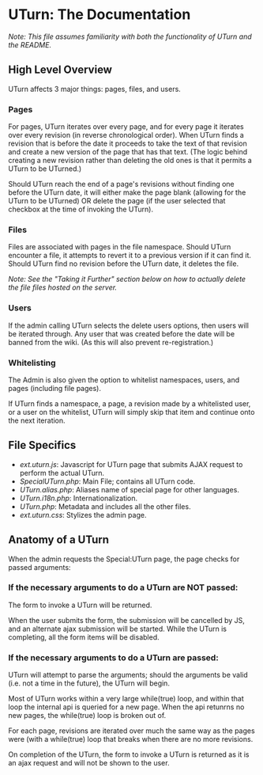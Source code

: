 # UTurn: The Documentation

*Note: This file assumes familiarity with both the functionality of UTurn and the README.*

## High Level Overview

UTurn affects 3 major things: pages, files, and users. 

### Pages

For pages, UTurn iterates over every page, and for every page it iterates over every revision (in reverse chronological order). When UTurn finds a revision that is before the date it proceeds to take the text of that revision and create a new version of the page that has that text. (The logic behind creating a new revision rather than deleting the old ones is that it permits a UTurn to be UTurned.)

Should UTurn reach the end of a page's revisions without finding one before the UTurn date, it will either make the page blank (allowing for the UTurn to be UTurned) OR delete the page (if the user selected that checkbox at the time of invoking the UTurn).

### Files

Files are associated with pages in the file namespace. Should UTurn encounter a file, it attempts to revert it to a previous version if it can find it. Should UTurn find no revision before the UTurn date, it deletes the file.

*Note: See the "Taking it Further" section below on how to actually delete the file files hosted on the server.*

### Users

If the admin calling UTurn selects the delete users options, then users will be iterated through. Any user that was created before the date will be banned from the wiki. (As this will also prevent re-registration.)

### Whitelisting

The Admin is also given the option to whitelist namespaces, users, and pages (including file pages). 

If UTurn finds a namespace, a page, a revision made by a whitelisted user, or a user on the whitelist, UTurn will simply skip that item and continue onto the next iteration.

## File Specifics

 * *ext.uturn.js*: Javascript for UTurn page that submits AJAX request to perform the actual UTurn.
 * *SpecialUTurn.php*: Main File; contains all UTurn code.
 * *UTurn.alias.php*: Aliases name of special page for other languages.
 * *UTurn.i18n.php*: Internationalization.
 * *UTurn.php*: Metadata and includes all the other files.
 * *ext.uturn.css*:  Stylizes the admin page.

## Anatomy of a UTurn 

When the admin requests the Special:UTurn page, the page checks for passed arguments:

### If the necessary arguments to do a UTurn are NOT passed:

The form to invoke a UTurn will be returned. 

When the user submits the form, the submission will be cancelled by JS, and an alternate ajax submission will be started. While the UTurn is completing, all the form items will be disabled.

### If the necessary arguments to do a UTurn are passed:

UTurn will attempt to parse the arguments; should the arguments be valid (i.e. not a time in the future), the UTurn will begin.

Most of UTurn works within a very large while(true) loop, and within that loop the internal api is queried for a new page. When the api retunrns no new pages, the while(true) loop is broken out of. 

For each page, revisions are iterated over much the same way as the pages were (with a while(true) loop that breaks when there are no more revisions.

On completion of the UTurn, the form to invoke a UTurn is returned as it is an ajax request and will not be shown to the user.


